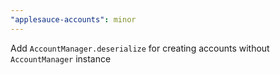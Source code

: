 ```yaml
---
"applesauce-accounts": minor
---
```


Add `AccountManager.deserialize` for creating accounts without `AccountManager` instance
